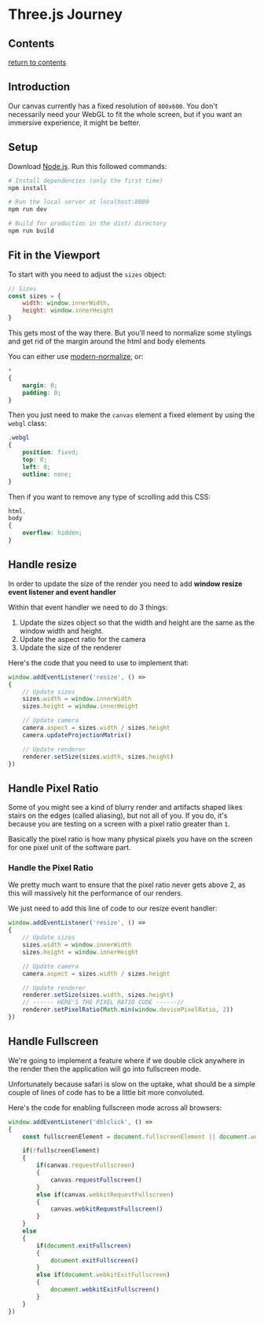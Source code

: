 # Three.js Journey

## Contents

[return to contents](../../../README.md)

## Introduction

Our canvas currently has a fixed resolution of `800x600`. You don't necessarily need your WebGL to fit the whole screen, but if you want an immersive experience, it might be better.

## Setup

Download [Node.js](https://nodejs.org/en/download/).
Run this followed commands:

```bash
# Install dependencies (only the first time)
npm install

# Run the local server at localhost:8080
npm run dev

# Build for production in the dist/ directory
npm run build
```

## Fit in the Viewport

To start with you need to adjust the `sizes` object:

```JavaScript
// Sizes
const sizes = {
    width: window.innerWidth,
    height: window.innerHeight
}
```

This gets most of the way there. But you'll need to normalize some stylings and get rid of the margin around the html and body elements

You can either use [modern-normalize](https://github.com/sindresorhus/modern-normalize), or:

```CSS
*
{
    margin: 0;
    padding: 0;
}
```

Then you just need to make the `canvas` element a fixed element by using the `webgl` class:

```CSS
.webgl
{
    position: fixed;
    top: 0;
    left: 0;
    outline: none;
}
```

Then if you want to remove any type of scrolling add this CSS:

```CSS
html,
body
{
    overflow: hidden;
}
```

## Handle resize

In order to update the size of the render you need to add **window resize event listener and event handler**

Within that event handler we need to do 3 things:

1. Update the sizes object so that the width and height are the same as the window width and height.
2. Update the aspect ratio for the camera
3. Update the size of the renderer

Here's the code that you need to use to implement that:

```JavaScript
window.addEventListener('resize', () =>
{
    // Update sizes
    sizes.width = window.innerWidth
    sizes.height = window.innerHeight

    // Update camera
    camera.aspect = sizes.width / sizes.height
    camera.updateProjectionMatrix()

    // Update renderer
    renderer.setSize(sizes.width, sizes.height)
})
```

## Handle Pixel Ratio

Some of you might see a kind of blurry render and artifacts shaped likes stairs on the edges (called aliasing), but not all of you. If you do, it's because you are testing on a screen with a pixel ratio greater than `1`.

Basically the pixel ratio is how many physical pixels you have on the screen for one pixel unit of the software part.

### Handle the Pixel Ratio

We pretty much want to ensure that the pixel ratio never gets above 2, as this will massively hit the performance of our renders.

We just need to add this line of code to our resize event handler:

```JavaScript
window.addEventListener('resize', () =>
{
    // Update sizes
    sizes.width = window.innerWidth
    sizes.height = window.innerHeight

    // Update camera
    camera.aspect = sizes.width / sizes.height

    // Update renderer
    renderer.setSize(sizes.width, sizes.height)
    // ------ HERE'S THE PIXEL RATIO CODE ------//
    renderer.setPixelRatio(Math.min(window.devicePixelRatio, 2))
})
```

## Handle Fullscreen

We're going to implement a feature where if we double click anywhere in the render then the application will go into fullscreen mode.

Unfortunately because safari is slow on the uptake, what should be a simple couple of lines of code has to be a little bit more convoluted.

Here's the code for enabling fullscreen mode across all browsers:

```JavaScript
window.addEventListener('dblclick', () =>
{
    const fullscreenElement = document.fullscreenElement || document.webkitFullscreenElement

    if(!fullscreenElement)
    {
        if(canvas.requestFullscreen)
        {
            canvas.requestFullscreen()
        }
        else if(canvas.webkitRequestFullscreen)
        {
            canvas.webkitRequestFullscreen()
        }
    }
    else
    {
        if(document.exitFullscreen)
        {
            document.exitFullscreen()
        }
        else if(document.webkitExitFullscreen)
        {
            document.webkitExitFullscreen()
        }
    }
})
```
